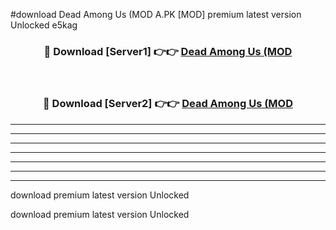 #download Dead Among Us (MOD A.PK [MOD] premium latest version Unlocked e5kag 



<div align="center">
<h3>🔴 Download [Server1] 👉👉 <a href="https://download1apk.web.app/">Dead Among Us (MOD</a></h3><br>

<h3>🔴 Download [Server2] 👉👉 <a href="https://download1apk.web.app/">Dead Among Us (MOD</a></h3>
</div>





----------------------------------------------------------

----------------------------------------------------------

----------------------------------------------------------

----------------------------------------------------------

----------------------------------------------------------

----------------------------------------------------------

----------------------------------------------------------

download premium latest version Unlocked

download premium latest version Unlocked
